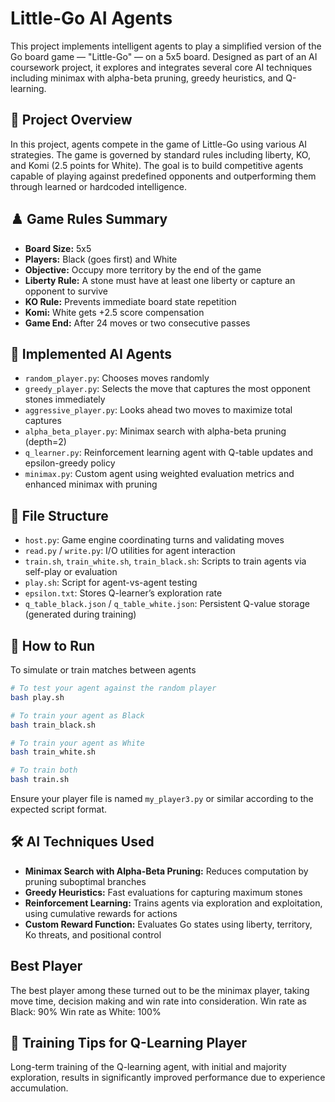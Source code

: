 # Little-Go AI Agents

This project implements intelligent agents to play a simplified version of the Go board game — "Little-Go" — on a 5x5 board. Designed as part of an AI coursework project, it explores and integrates several core AI techniques including minimax with alpha-beta pruning, greedy heuristics, and Q-learning.

## 🧠 Project Overview

In this project, agents compete in the game of Little-Go using various AI strategies. The game is governed by standard rules including liberty, KO, and Komi (2.5 points for White). The goal is to build competitive agents capable of playing against predefined opponents and outperforming them through learned or hardcoded intelligence.

## ♟️ Game Rules Summary

* **Board Size:** 5x5
* **Players:** Black (goes first) and White
* **Objective:** Occupy more territory by the end of the game
* **Liberty Rule:** A stone must have at least one liberty or capture an opponent to survive
* **KO Rule:** Prevents immediate board state repetition
* **Komi:** White gets +2.5 score compensation
* **Game End:** After 24 moves or two consecutive passes

## 🤖 Implemented AI Agents

* `random_player.py`: Chooses moves randomly
* `greedy_player.py`: Selects the move that captures the most opponent stones immediately
* `aggressive_player.py`: Looks ahead two moves to maximize total captures
* `alpha_beta_player.py`: Minimax search with alpha-beta pruning (depth=2)
* `q_learner.py`: Reinforcement learning agent with Q-table updates and epsilon-greedy policy
* `minimax.py`: Custom agent using weighted evaluation metrics and enhanced minimax with pruning

## 📁 File Structure

* `host.py`: Game engine coordinating turns and validating moves
* `read.py` / `write.py`: I/O utilities for agent interaction
* `train.sh`, `train_white.sh`, `train_black.sh`: Scripts to train agents via self-play or evaluation
* `play.sh`: Script for agent-vs-agent testing
* `epsilon.txt`: Stores Q-learner’s exploration rate
* `q_table_black.json` / `q_table_white.json`: Persistent Q-value storage (generated during training)

## 🚀 How to Run

To simulate or train matches between agents

```bash
# To test your agent against the random player
bash play.sh

# To train your agent as Black
bash train_black.sh

# To train your agent as White
bash train_white.sh

# To train both
bash train.sh
```

Ensure your player file is named `my_player3.py` or similar according to the expected script format.

## 🛠️ AI Techniques Used

* **Minimax Search with Alpha-Beta Pruning:** Reduces computation by pruning suboptimal branches
* **Greedy Heuristics:** Fast evaluations for capturing maximum stones
* **Reinforcement Learning:** Trains agents via exploration and exploitation, using cumulative rewards for actions
* **Custom Reward Function:** Evaluates Go states using liberty, territory, Ko threats, and positional control

## Best Player
The best player among these turned out to be the minimax player, taking move time, decision making and win rate into consideration.
Win rate as Black: 90%
Win rate as White: 100% 

## 🧪 Training Tips for Q-Learning Player
Long-term training of the Q-learning agent, with initial and majority exploration, results in significantly improved performance due to experience accumulation.

